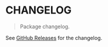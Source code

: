 # CHANGELOG

> Package changelog.

See [GitHub Releases](https://github.com/stdlib-js/napi-argv-strided-int32array/releases) for the changelog.